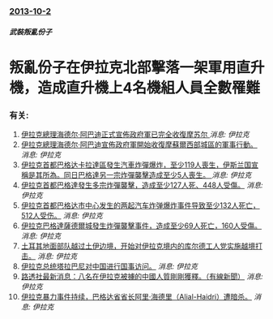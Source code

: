 ### [2013-10-2](/news/2013/10/2/index.md)

##### 武裝叛亂份子
#  叛亂份子在伊拉克北部擊落一架軍用直升機，造成直升機上4名機組人員全數罹難




### 有关:

1. [伊拉克總理海德尔·阿巴迪正式宣佈政府軍已完全收復摩苏尔 ](/zh/news/2017/07/10/伊拉克總理海德尔-阿巴迪正式宣佈政府軍已完全收復摩苏尔.md) _消息: 伊拉克_
2. [伊拉克總理海德尔·阿巴迪宣佈政府軍開始收復摩蘇爾西部城區的軍事行動。 ](/zh/news/2017/02/19/伊拉克總理海德尔-阿巴迪宣佈政府軍開始收復摩蘇爾西部城區的軍事行動.md) _消息: 伊拉克_
3. [伊拉克首都巴格达卡拉達區發生汽車炸彈爆炸，至少119人喪生，伊斯兰国宣稱是其所為。同日巴格達另一宗炸彈襲擊造成至少5人喪生。 ](/zh/news/2016/07/3/伊拉克首都巴格达卡拉達區發生汽車炸彈爆炸-至少119人喪生-伊斯兰国宣稱是其所為-同日巴格達另一宗炸彈襲擊造成至少5人喪.md) _消息: 伊拉克_
4. [伊拉克首都巴格達發生多宗炸彈襲擊，造成至少127人死、448人受傷。](/zh/news/2009/12/8/伊拉克首都巴格達發生多宗炸彈襲擊-造成至少127人死-448人受傷.md) _消息: 伊拉克_
5. [ 伊拉克首都巴格达市中心发生的两起汽车炸弹爆炸事件导致至少132人死亡，512人受伤。](/zh/news/2009/10/25/伊拉克首都巴格达市中心发生的两起汽车炸弹爆炸事件导致至少132人死亡-512人受伤.md) _消息: 伊拉克_
6. [ 伊拉克巴格達薩德爾城發生炸彈襲擊事件，造成至少69人死亡，160人受傷。](/zh/news/2009/06/24/伊拉克巴格達薩德爾城發生炸彈襲擊事件-造成至少69人死亡-160人受傷.md) _消息: 伊拉克_
7. [土耳其地面部队越过土伊边境，开始对伊拉克境内的库尔德工人党实施越境打击。](/zh/news/2008/02/21/土耳其地面部队越过土伊边境-开始对伊拉克境内的库尔德工人党实施越境打击.md) _消息: 伊拉克_
8. [伊拉克总统塔拉巴尼对中国进行国事访问。](/zh/news/2007/06/20/伊拉克总统塔拉巴尼对中国进行国事访问.md) _消息: 伊拉克_
9. [ 路透社最新消息：八名在伊拉克被擄的中國人質剛剛獲釋。（有線新聞）](/zh/news/2005/01/22/路透社最新消息-八名在伊拉克被擄的中國人質剛剛獲釋-有線新聞.md) _消息: 伊拉克_
10. [ 伊拉克暴力事件持续，巴格达省省长阿里·海德里（Alial-Haidri）遭暗杀。](/zh/news/2005/01/3/伊拉克暴力事件持续-巴格达省省长阿里-海德里-Alial-Haidri-遭暗杀.md) _消息: 伊拉克_
